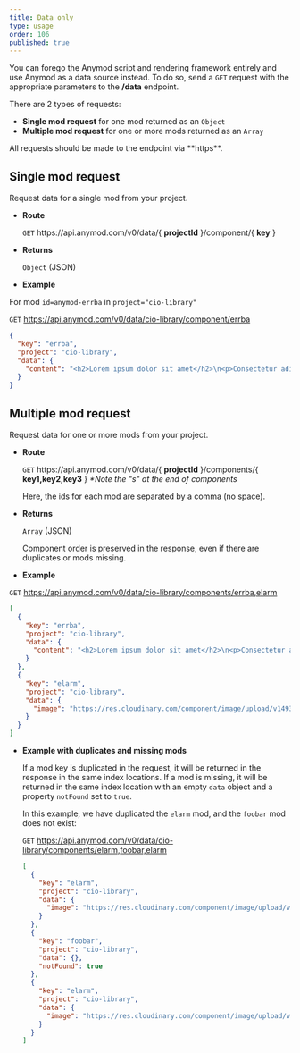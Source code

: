 ```yaml
---
title: Data only
type: usage
order: 106
published: true
---
```


You can forego the Anymod script and rendering framework entirely and use Anymod as a data source instead. To do so, send a `GET` request with the appropriate parameters to the **/data** endpoint.

There are 2 types of requests:

- **Single mod request** for one mod returned as an `Object`
- **Multiple mod request** for one or more mods returned as an `Array`

<p class="tip">All requests should be made to the endpoint via **https**.</p>

## Single mod request

Request data for a single mod from your project.

- **Route**

  `GET` https://<span></span>api.anymod.com/v0/data/{ **projectId** }/component/{ **key** }

- **Returns**

  `Object` (JSON)

- **Example**

For mod `id=anymod-errba` in `project="cio-library"`

`GET` https://api.anymod.com/v0/data/cio-library/component/errba

```json
{
  "key": "errba",
  "project": "cio-library",
  "data": {
    "content": "<h2>Lorem ipsum dolor sit amet</h2>\n<p>Consectetur adipiscing elit. Duis accumsan elementum vehicula. Praesent semper libero eu sapien imperdiet, quis sollicitudin erat maximus. Mauris semper consequat bibendum. Vestibulum eget vehicula justo. Vivamus id urna at libero tincidunt varius et sed ante. Sed tincidunt odio non urna ultricies lacinia. Nullam consequat leo eu diam maximus rutrum ac a sapien. Integer eget enim id tortor suscipit faucibus vel at urna. Sed luctus eget diam in facilisis...</p>"
  }
}
```

## Multiple mod request

Request data for one or more mods from your project.

- **Route**

  `GET` https://<span></span>api.anymod.com/v0/data/{ **projectId** }/components/{ **key1,key2,key3** }
  _*Note the "s" at the end of components_

  Here, the ids for each mod are separated by a comma (no space).

- **Returns**

  `Array` (JSON)

   Component order is preserved in the response, even if there are duplicates or mods missing.

- **Example**

`GET` https://api.anymod.com/v0/data/cio-library/components/errba,elarm

```json
[
  {
    "key": "errba",
    "project": "cio-library",
    "data": {
      "content": "<h2>Lorem ipsum dolor sit amet</h2>\n<p>Consectetur adipiscing elit. Duis accumsan elementum vehicula. Praesent semper libero eu sapien imperdiet, quis sollicitudin erat maximus. Mauris semper consequat bibendum. Vestibulum eget vehicula justo. Vivamus id urna at libero tincidunt varius et sed ante. Sed tincidunt odio non urna ultricies lacinia. Nullam consequat leo eu diam maximus rutrum ac a sapien. Integer eget enim id tortor suscipit faucibus vel at urna. Sed luctus eget diam in facilisis...</p>"
    }
  },
  {
    "key": "elarm",
    "project": "cio-library",
    "data": {
      "image": "https://res.cloudinary.com/component/image/upload/v1493739852/c0y1myh38wdbxunuyeef.png"
    }
  }
]
```

- **Example with duplicates and missing mods**

  If a mod key is duplicated in the request, it will be returned in the response in the same index locations. If a mod is missing, it will be returned in the same index location with an empty `data` object and a property `notFound` set to `true`.

  In this example, we have duplicated the `elarm` mod, and the `foobar` mod does not exist:

  `GET` https://api.anymod.com/v0/data/cio-library/components/elarm,foobar,elarm

  ```json
  [
    {
      "key": "elarm",
      "project": "cio-library",
      "data": {
        "image": "https://res.cloudinary.com/component/image/upload/v1493739852/c0y1myh38wdbxunuyeef.png"
      }
    },
    {
      "key": "foobar",
      "project": "cio-library",
      "data": {},
      "notFound": true
    },
    {
      "key": "elarm",
      "project": "cio-library",
      "data": {
        "image": "https://res.cloudinary.com/component/image/upload/v1493739852/c0y1myh38wdbxunuyeef.png"
      }
    }
  ]
  ```
